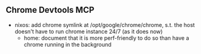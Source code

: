 ## Chrome Devtools MCP

- nixos: add chrome symlink at /opt/google/chrome/chrome, s.t. the host doesn't have to run chrome instance 24/7 (as it does now)
  - home: document that it is more perf-friendly to do so than have a chrome running in the background
